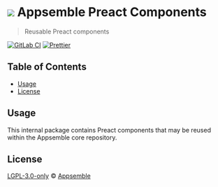 # ![](https://gitlab.com/appsemble/appsemble/-/raw/0.33.1/config/assets/logo.svg) Appsemble Preact Components

> Reusable Preact components

[![GitLab CI](https://gitlab.com/appsemble/appsemble/badges/0.33.1/pipeline.svg)](https://gitlab.com/appsemble/appsemble/-/releases/0.33.1)
[![Prettier](https://img.shields.io/badge/code_style-prettier-ff69b4.svg)](https://prettier.io)

## Table of Contents

- [Usage](#usage)
- [License](#license)

## Usage

This internal package contains Preact components that may be reused within the Appsemble core
repository.

## License

[LGPL-3.0-only](https://gitlab.com/appsemble/appsemble/-/blob/0.33.1/LICENSE.md) ©
[Appsemble](https://appsemble.com)
